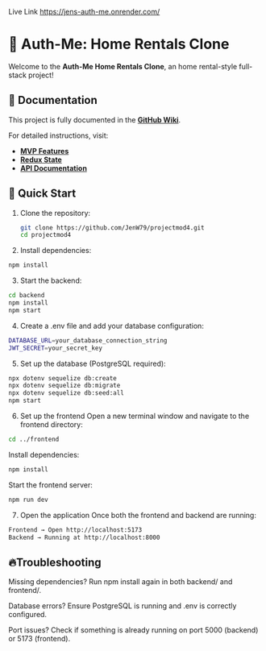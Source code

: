 Live Link https://jens-auth-me.onrender.com/

# 🏡 Auth-Me: Home Rentals Clone

Welcome to the **Auth-Me Home Rentals Clone**, an home rental-style full-stack project!

## 📖 **Documentation**
This project is fully documented in the **[GitHub Wiki](https://github.com/JenW79/projectmod4/wiki)**.

For detailed instructions, visit:
- **[MVP Features](https://github.com/JenW79/projectmod4/wiki/MVP-Features)**
- **[Redux State](https://github.com/JenW79/projectmod4/wiki/Redux-State-Shape)**
- **[API Documentation](https://github.com/JenW79/projectmod4/wiki/API-Documentation)**

## 🚀 **Quick Start**

1. Clone the repository:
   ```sh
   git clone https://github.com/JenW79/projectmod4.git
   cd projectmod4
   
   ```

2. Install dependencies:

```sh
npm install
```

3. Start the backend:
```sh
cd backend
npm install
npm start
```
4. Create a .env file and add your database configuration:
```sh
DATABASE_URL=your_database_connection_string
JWT_SECRET=your_secret_key
```
5. Set up the database (PostgreSQL required):
```sh
npx dotenv sequelize db:create
npx dotenv sequelize db:migrate
npx dotenv sequelize db:seed:all
npm start
```
6. Set up the frontend
Open a new terminal window and navigate to the frontend directory:
```sh
cd ../frontend
```
Install dependencies:
```sh
npm install
```
Start the frontend server:
```sh
npm run dev
```
7. Open the application
Once both the frontend and backend are running:
```sh
Frontend → Open http://localhost:5173
Backend → Running at http://localhost:8000
```

## 🔥**Troubleshooting**

Missing dependencies? Run npm install again in both backend/ and frontend/.

Database errors? Ensure PostgreSQL is running and .env is correctly
configured.

Port issues? Check if something is already running on port 5000 (backend) or 5173 (frontend).

